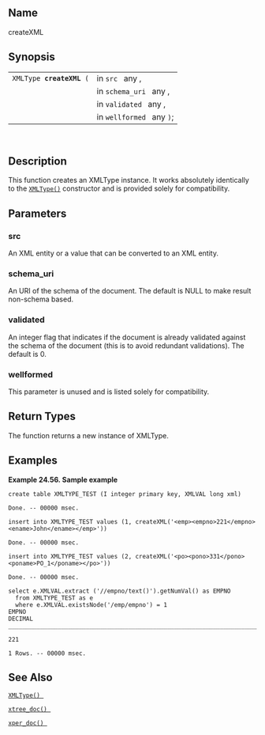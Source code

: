 <div id="fn_createxml" class="refentry">

<div class="titlepage">

</div>

<div class="refnamediv">

## Name

createXML

</div>

<div class="refsynopsisdiv">

## Synopsis

<div id="fsyn_createxml" class="funcsynopsis">

|                               |                           |
|-------------------------------|---------------------------|
| `XMLType `**`createXML`**` (` | in `src ` any ,           |
|                               | in `schema_uri ` any ,    |
|                               | in `validated ` any ,     |
|                               | in `wellformed ` any `)`; |

<div class="funcprototype-spacer">

 

</div>

</div>

</div>

<div id="desc_createxml" class="refsect1">

## Description

This function creates an XMLType instance. It works absolutely
identically to the <a href="fn_xmltype.xmltype.html" class="link"
title="XMLType.XMLType"><code class="function">XMLType()</code></a>
constructor and is provided solely for compatibility.

</div>

<div id="params_createxml" class="refsect1">

## Parameters

<div id="id83220" class="refsect2">

### src

An XML entity or a value that can be converted to an XML entity.

</div>

<div id="id83223" class="refsect2">

### schema_uri

An URI of the schema of the document. The default is NULL to make result
non-schema based.

</div>

<div id="id83226" class="refsect2">

### validated

An integer flag that indicates if the document is already validated
against the schema of the document (this is to avoid redundant
validations). The default is 0.

</div>

<div id="id83229" class="refsect2">

### wellformed

This parameter is unused and is listed solely for compatibility.

</div>

</div>

<div id="ret_createxml" class="refsect1">

## Return Types

The function returns a new instance of XMLType.

</div>

<div id="examples_createxml" class="refsect1">

## Examples

<div id="ex_createxml" class="example">

**Example 24.56. Sample example**

<div class="example-contents">

``` screen
create table XMLTYPE_TEST (I integer primary key, XMLVAL long xml)

Done. -- 00000 msec.

insert into XMLTYPE_TEST values (1, createXML('<emp><empno>221</empno><ename>John</ename></emp>'))

Done. -- 00000 msec.

insert into XMLTYPE_TEST values (2, createXML('<po><pono>331</pono><poname>PO_1</poname></po>'))

Done. -- 00000 msec.

select e.XMLVAL.extract ('//empno/text()').getNumVal() as EMPNO
  from XMLTYPE_TEST as e
  where e.XMLVAL.existsNode('/emp/empno') = 1
EMPNO
DECIMAL
_______________________________________________________________________________

221

1 Rows. -- 00000 msec.
```

</div>

</div>

  

</div>

<div id="seealso_createxml" class="refsect1">

## See Also

<a href="fn_xmltype.xmltype.html" class="link"
title="XMLType.XMLType"><code class="function">XMLType() </code></a>

<a href="fn_xtree_doc.html" class="link" title="xtree_doc"><code
class="function">xtree_doc() </code></a>

<a href="fn_xper_doc.html" class="link" title="xper_doc"><code
class="function">xper_doc() </code></a>

</div>

</div>

